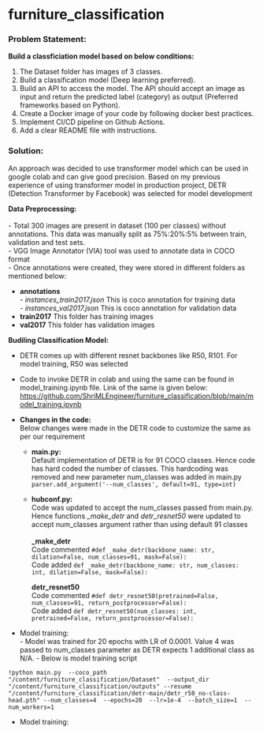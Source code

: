 # furniture_classification

### Problem Statement:
**Build a classficiation model based on below conditions:**
  1. The Dataset folder has images of 3 classes. 
  2. Build a classification model (Deep learning preferred).
  3. Build an API to access the model. The API should accept an image as input and return  the predicted label (category) as output  (Preferred frameworks based on Python).
  4. Create a Docker image of your code by following docker best practices.
  5. Implement CI/CD pipeline on Github Actions.
  6. Add a clear README file with instructions.
  
### Solution:
  An approach was decided to use transformer model which can be used in google colab and can give good precision. Based on my previous experience of using transformer model in production project, DETR (Detection Transformer by Facebook) was selected for model development

  **Data Preprocessing:** <br />
  <br />
      - Total 300 images are present in dataset (100 per classes) without annotations. This data was manually split as 75%:20%:5% between train, validation and test sets. <br /> 
      - VGG Image Annotator (VIA) tool was used to annotate data in COCO format <br />
      - Once annotations were created, they were stored in different folders as mentioned below: <br />
  
   - **annotations** <br />
          - *instances_train2017.json*      This is coco annotation for training data <br />
          - *instances_val2017.json*        This is coco annotation for validation data<br />
   - **train2017**                         This folder has training images<br />
   - **val2017**                           This folder has validation images<br />

  **Budiling Classification Model:**
  
   - DETR comes up with different resnet backbones like R50, R101. For model training, R50 was selected
   - Code to invoke DETR in colab and using the same can be found in model_training.ipynb file. Link of the same is given below:
   https://github.com/ShriMLEngineer/furniture_classification/blob/main/model_training.ipynb
   - **Changes in the code:** <br />
      Below changes were made in the DETR code to customize the same as per our requirement
        - **main.py:**<br />
            Default implementation of DETR is for 91 COCO classes. Hence code has hard coded the number of classes. This hardcoding was removed and new parameter num_classes was added in main.py <br />
            `parser.add_argument('--num_classes', default=91, type=int)`
          
        - **hubconf.py:**<br />
            Code was updated to accept the num_classes passed from main.py. Hence functions *_make_detr* and *detr_resnet50* were updated to accept num_classes argument rather than using default 91 classes<br />
            <br />
            **_make_detr**<br />
              Code commented `#def _make_detr(backbone_name: str, dilation=False, num_classes=91, mask=False):` <br />
              Code added `def _make_detr(backbone_name: str, num_classes: int, dilation=False, mask=False):`<br />
            
            **detr_resnet50**<br />
              Code commented `#def detr_resnet50(pretrained=False, num_classes=91, return_postprocessor=False):` <br />
              Code added `def detr_resnet50(num_classes: int, pretrained=False, return_postprocessor=False):`<br />
              
              
   - Model training:<br />
    - Model was trained for 20 epochs with LR of 0.0001. Value 4 was passed to num_classes parameter as DETR expects 1 additional class as N/A.
    - Below is model training script
   
   `!python main.py  --coco_path "/content/furniture_classification/Dataset"  --output_dir "/content/furniture_classification/outputs" --resume "/content/furniture_classification/detr-main/detr_r50_no-class-head.pth" --num_classes=4  --epochs=20  --lr=1e-4  --batch_size=1  --num_workers=1`
      
 
   - Model training:<br />
   
    
    
  
